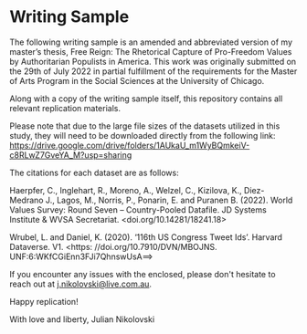 # Writing Sample

The following writing sample is an amended and abbreviated version of my master’s thesis, Free Reign: The Rhetorical Capture of Pro-Freedom Values by Authoritarian Populists in America. This work was originally submitted on the 29th of July 2022 in partial fulfillment of the requirements for the Master of Arts Program in the Social Sciences at the University of Chicago.

Along with a copy of the writing sample itself, this repository contains all relevant replication materials.

Please note that due to the large file sizes of the datasets utilized in this study, they will need to be downloaded directly from the following link: https://drive.google.com/drive/folders/1AUkaU_m1WyBQmkeiV-c8RLwZ7GveYA_M?usp=sharing

The citations for each dataset are as follows:

Haerpfer, C., Inglehart, R., Moreno, A., Welzel, C., Kizilova, K., Diez-Medrano J., Lagos, M., Norris, P., Ponarin, E. and Puranen B. (2022). World Values Survey: Round Seven – Country-Pooled Datafile. JD Systems Institute & WVSA Secretariat. <doi.org/10.14281/18241.18>

Wrubel, L. and Daniel, K. (2020). ‘116th US Congress Tweet Ids’. Harvard Dataverse. V1. <https: //doi.org/10.7910/DVN/MBOJNS. UNF:6:WKfCGiEnn3FJi7QhnswUsA==>

If you encounter any issues with the enclosed, please don't hesitate to reach out at j.nikolovski@live.com.au.

Happy replication!

With love and liberty,
Julian Nikolovski
